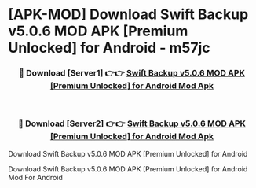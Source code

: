 # [APK-MOD] Download Swift Backup v5.0.6 MOD APK [Premium Unlocked] for Android - m57jc


<div align="center">
<h3>🔴 Download [Server1] 👉👉 <a href="https://apk-comot.site?title=Swift_Backup_v5.0.6_MOD_APK_[Premium_Unlocked]_for_Android">Swift Backup v5.0.6 MOD APK [Premium Unlocked] for Android Mod Apk</a></h3><br>
<h3>🔴 Download [Server2] 👉👉 <a href="https://apk-comot.site?title=Swift_Backup_v5.0.6_MOD_APK_[Premium_Unlocked]_for_Android">Swift Backup v5.0.6 MOD APK [Premium Unlocked] for Android Mod Apk</a></h3>
</div>



Download Swift Backup v5.0.6 MOD APK [Premium Unlocked] for Android 

Download Swift Backup v5.0.6 MOD APK [Premium Unlocked] for Android Mod For Android